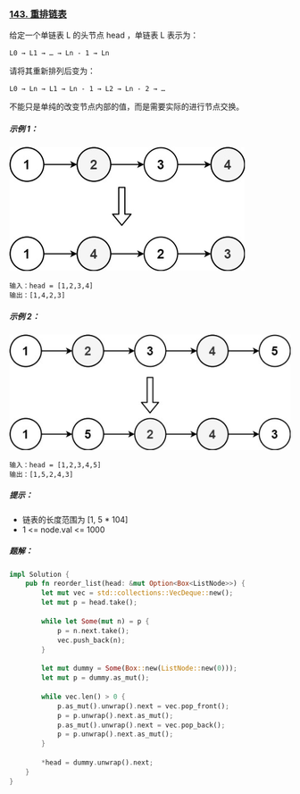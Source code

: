 ### [143. 重排链表](https://leetcode.cn/problems/reorder-list/)
给定一个单链表 L 的头节点 head ，单链表 L 表示为：
```
L0 → L1 → … → Ln - 1 → Ln
```

请将其重新排列后变为：
```
L0 → Ln → L1 → Ln - 1 → L2 → Ln - 2 → …
```
不能只是单纯的改变节点内部的值，而是需要实际的进行节点交换。



##### 示例 1：
![img.png](img.png)
```
输入：head = [1,2,3,4]
输出：[1,4,2,3]
```

##### 示例 2：
![img_1.png](img_1.png)
```
输入：head = [1,2,3,4,5]
输出：[1,5,2,4,3]
```

##### 提示：
- 链表的长度范围为 [1, 5 * 104]
- 1 <= node.val <= 1000

##### 题解：
```rust
impl Solution {
    pub fn reorder_list(head: &mut Option<Box<ListNode>>) {
        let mut vec = std::collections::VecDeque::new();
        let mut p = head.take();

        while let Some(mut n) = p {
            p = n.next.take();
            vec.push_back(n);
        }

        let mut dummy = Some(Box::new(ListNode::new(0)));
        let mut p = dummy.as_mut();

        while vec.len() > 0 {
            p.as_mut().unwrap().next = vec.pop_front();
            p = p.unwrap().next.as_mut();
            p.as_mut().unwrap().next = vec.pop_back();
            p = p.unwrap().next.as_mut();
        }

        *head = dummy.unwrap().next;
    }
}
```
